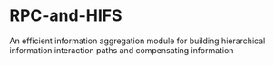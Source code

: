 # RPC-and-HIFS
An efficient information aggregation module for building hierarchical information interaction paths and compensating information
